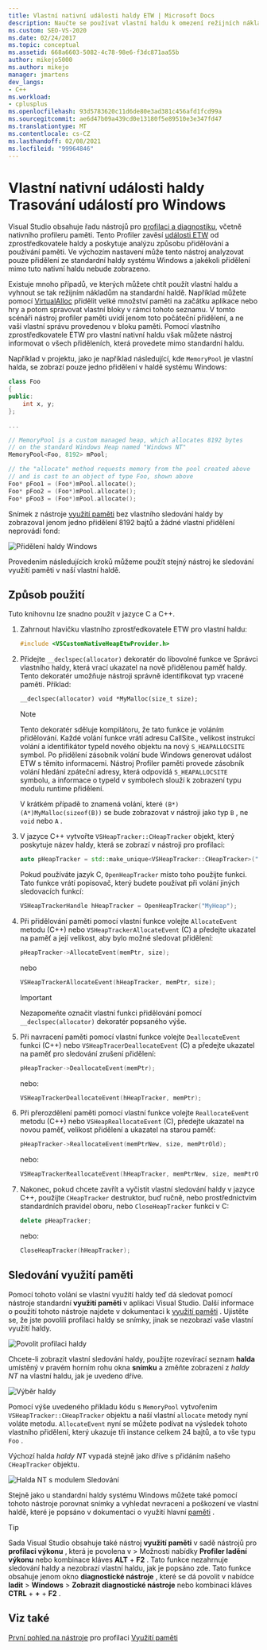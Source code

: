 ```yaml
---
title: Vlastní nativní události haldy ETW | Microsoft Docs
description: Naučte se používat vlastní haldu k omezení režijních nákladů na přidělení, ale ještě poskytují informace o přidělení do profileru paměti pro účely analýzy přidělení.
ms.custom: SEO-VS-2020
ms.date: 02/24/2017
ms.topic: conceptual
ms.assetid: 668a6603-5082-4c78-98e6-f3dc871aa55b
author: mikejo5000
ms.author: mikejo
manager: jmartens
dev_langs:
- C++
ms.workload:
- cplusplus
ms.openlocfilehash: 93d5783620c11d6de80e3ad381c456afd1fcd99a
ms.sourcegitcommit: ae6d47b09a439cd0e13180f5e89510e3e347fd47
ms.translationtype: MT
ms.contentlocale: cs-CZ
ms.lasthandoff: 02/08/2021
ms.locfileid: "99964846"
---
```

# <a name="custom-native-etw-heap-events"></a>Vlastní nativní události haldy Trasování událostí pro Windows

Visual Studio obsahuje řadu nástrojů pro [profilaci a diagnostiku](../profiling/profiling-feature-tour.md), včetně nativního profileru paměti.  Tento Profiler zavěsí [události ETW](/windows-hardware/drivers/devtest/event-tracing-for-windows--etw-) od zprostředkovatele haldy a poskytuje analýzu způsobu přidělování a používání paměti.  Ve výchozím nastavení může tento nástroj analyzovat pouze přidělení ze standardní haldy systému Windows a jakékoli přidělení mimo tuto nativní haldu nebude zobrazeno.

Existuje mnoho případů, ve kterých můžete chtít použít vlastní haldu a vyhnout se tak režijním nákladům na standardní haldě.  Například můžete pomocí [VirtualAlloc](/windows/desktop/api/memoryapi/nf-memoryapi-virtualalloc) přidělit velké množství paměti na začátku aplikace nebo hry a potom spravovat vlastní bloky v rámci tohoto seznamu.  V tomto scénáři nástroj profiler paměti uvidí jenom toto počáteční přidělení, a ne vaši vlastní správu provedenou v bloku paměti.  Pomocí vlastního zprostředkovatele ETW pro vlastní nativní haldu však můžete nástroj informovat o všech přiděleních, která provedete mimo standardní haldu.

Například v projektu, jako je například následující, kde `MemoryPool` je vlastní halda, se zobrazí pouze jedno přidělení v haldě systému Windows:

```cpp
class Foo
{
public:
    int x, y;
};

...

// MemoryPool is a custom managed heap, which allocates 8192 bytes
// on the standard Windows Heap named "Windows NT"
MemoryPool<Foo, 8192> mPool;

// the "allocate" method requests memory from the pool created above
// and is cast to an object of type Foo, shown above
Foo* pFoo1 = (Foo*)mPool.allocate();
Foo* pFoo2 = (Foo*)mPool.allocate();
Foo* pFoo3 = (Foo*)mPool.allocate();
```

Snímek z nástroje [využití paměti](../profiling/memory-usage.md) bez vlastního sledování haldy by zobrazoval jenom jedno přidělení 8192 bajtů a žádné vlastní přidělení neprovádí fond:

![Přidělení haldy Windows](media/heap-example-windows-heap.png)

Provedením následujících kroků můžeme použít stejný nástroj ke sledování využití paměti v naší vlastní haldě.

## <a name="how-to-use"></a>Způsob použití

Tuto knihovnu lze snadno použít v jazyce C a C++.

1. Zahrnout hlavičku vlastního zprostředkovatele ETW pro vlastní haldu:

   ```cpp
   #include <VSCustomNativeHeapEtwProvider.h>
   ```

1. Přidejte `__declspec(allocator)` dekoratér do libovolné funkce ve Správci vlastního haldy, která vrací ukazatel na nově přidělenou paměť haldy.  Tento dekoratér umožňuje nástroji správně identifikovat typ vracené paměti.  Příklad:

   ```cpp
   __declspec(allocator) void *MyMalloc(size_t size);
   ```

   > [!NOTE]
   > Tento dekoratér sděluje kompilátoru, že tato funkce je voláním přidělování.  Každé volání funkce vrátí adresu CallSite., velikost instrukcí volání a identifikátor typeId nového objektu na nový `S_HEAPALLOCSITE` symbol.  Po přidělení zásobník volání bude Windows generovat událost ETW s těmito informacemi.  Nástroj Profiler paměti provede zásobník volání hledání zpáteční adresy, která odpovídá `S_HEAPALLOCSITE` symbolu, a informace o typeId v symbolech slouží k zobrazení typu modulu runtime přidělení.
   >
   > V krátkém případě to znamená volání, které `(B*)(A*)MyMalloc(sizeof(B))` se bude zobrazovat v nástroji jako typ `B` , ne `void` nebo `A` .

1. V jazyce C++ vytvořte `VSHeapTracker::CHeapTracker` objekt, který poskytuje název haldy, která se zobrazí v nástroji pro profilaci:

   ```cpp
   auto pHeapTracker = std::make_unique<VSHeapTracker::CHeapTracker>("MyCustomHeap");
   ```

   Pokud používáte jazyk C, `OpenHeapTracker` místo toho použijte funkci.  Tato funkce vrátí popisovač, který budete používat při volání jiných sledovacích funkcí:

   ```C
   VSHeapTrackerHandle hHeapTracker = OpenHeapTracker("MyHeap");
   ```

1. Při přidělování paměti pomocí vlastní funkce volejte `AllocateEvent` metodu (C++) nebo `VSHeapTrackerAllocateEvent` (C) a předejte ukazatel na paměť a její velikost, aby bylo možné sledovat přidělení:

   ```cpp
   pHeapTracker->AllocateEvent(memPtr, size);
   ```

   nebo

   ```C
   VSHeapTrackerAllocateEvent(hHeapTracker, memPtr, size);
   ```

   > [!IMPORTANT]
   > Nezapomeňte označit vlastní funkci přidělování pomocí `__declspec(allocator)` dekoratér popsaného výše.

1. Při navracení paměti pomocí vlastní funkce volejte `DeallocateEvent` funkci (C++) nebo `VSHeapTracerDeallocateEvent` (C) a předejte ukazatel na paměť pro sledování zrušení přidělení:

   ```cpp
   pHeapTracker->DeallocateEvent(memPtr);
   ```

   nebo:

   ```C
   VSHeapTrackerDeallocateEvent(hHeapTracker, memPtr);
   ```

1. Při přerozdělení paměti pomocí vlastní funkce volejte `ReallocateEvent` metodu (C++) nebo `VSHeapReallocateEvent` (C), předejte ukazatel na novou paměť, velikost přidělení a ukazatel na starou paměť:

   ```cpp
   pHeapTracker->ReallocateEvent(memPtrNew, size, memPtrOld);
   ```

   nebo:

   ```C
   VSHeapTrackerReallocateEvent(hHeapTracker, memPtrNew, size, memPtrOld);
   ```

1. Nakonec, pokud chcete zavřít a vyčistit vlastní sledování haldy v jazyce C++, použijte `CHeapTracker` destruktor, buď ručně, nebo prostřednictvím standardních pravidel oboru, nebo `CloseHeapTracker` funkci v C:

   ```cpp
   delete pHeapTracker;
   ```

   nebo:

   ```C
   CloseHeapTracker(hHeapTracker);
   ```

## <a name="track-memory-usage"></a>Sledování využití paměti
Pomocí tohoto volání se vlastní využití haldy teď dá sledovat pomocí nástroje standardní **využití paměti** v aplikaci Visual Studio.  Další informace o použití tohoto nástroje najdete v dokumentaci k [využití paměti](../profiling/memory-usage.md) . Ujistěte se, že jste povolili profilaci haldy se snímky, jinak se nezobrazí vaše vlastní využití haldy.

![Povolit profilaci haldy](media/heap-enable-heap.png)

Chcete-li zobrazit vlastní sledování haldy, použijte rozevírací seznam **halda** umístěný v pravém horním rohu okna **snímku** a změňte zobrazení z *haldy NT* na vlastní haldu, jak je uvedeno dříve.

![Výběr haldy](media/heap-example-custom-heap.png)

Pomocí výše uvedeného příkladu kódu s `MemoryPool` vytvořením `VSHeapTracker::CHeapTracker` objektu a naší vlastní `allocate` metody nyní voláte metodu. `AllocateEvent` nyní se můžete podívat na výsledek tohoto vlastního přidělení, který ukazuje tři instance celkem 24 bajtů, a to vše typu `Foo` .

Výchozí halda *haldy NT* vypadá stejně jako dříve s přidáním našeho `CHeapTracker` objektu.

![Halda NT s modulem Sledování](media/heap-example-windows-heap.png)

Stejně jako u standardní haldy systému Windows můžete také pomocí tohoto nástroje porovnat snímky a vyhledat nevracení a poškození ve vlastní haldě, které je popsáno v dokumentaci o využití hlavní [paměti](../profiling/memory-usage.md) .

> [!TIP]
> Sada Visual Studio obsahuje také nástroj **využití paměti** v sadě nástrojů pro **profilaci výkonu** , která je povolena v   >  Možnosti nabídky **Profiler ladění výkonu** nebo kombinace kláves **ALT** + **F2** .  Tato funkce nezahrnuje sledování haldy a nezobrazí vlastní haldu, jak je popsáno zde.  Tato funkce obsahuje jenom okno **diagnostické nástroje** , které se dá povolit v nabídce **ladit**  >  **Windows**  >  **Zobrazit diagnostické nástroje** nebo kombinaci kláves **CTRL** + **+** + **F2** .

## <a name="see-also"></a>Viz také
[První pohled na nástroje](../profiling/profiling-feature-tour.md) 
 pro profilaci [Využití paměti](../profiling/memory-usage.md)
